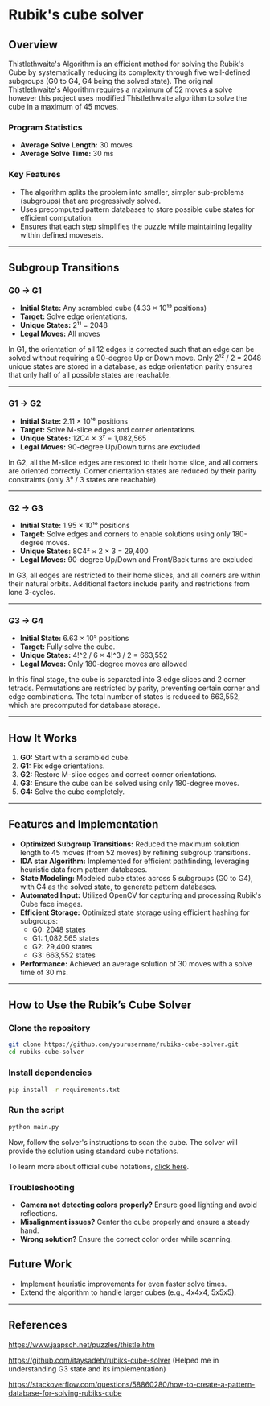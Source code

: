 # Rubik's cube solver

## Overview
Thistlethwaite's Algorithm is an efficient method for solving the Rubik's Cube by systematically reducing its complexity through five well-defined subgroups (G0 to G4, G4 being the solved state). The original Thistlethwaite's Algorithm requires a maximum of 52 moves a solve however this project uses modified Thistlethwaite algorithm to solve the cube in a maximum of 45 moves.

### **Program Statistics**
- **Average Solve Length:** 30 moves
- **Average Solve Time:** 30 ms

### **Key Features**
- The algorithm splits the problem into smaller, simpler sub-problems (subgroups) that are progressively solved.
- Uses precomputed pattern databases to store possible cube states for efficient computation.
- Ensures that each step simplifies the puzzle while maintaining legality within defined movesets.

---

## Subgroup Transitions

### **G0 → G1**
- **Initial State:** Any scrambled cube (4.33 × 10¹⁹ positions)
- **Target:** Solve edge orientations.
- **Unique States:** 2¹¹ = 2048
- **Legal Moves:** All moves

In G1, the orientation of all 12 edges is corrected such that an edge can be solved without requiring a 90-degree Up or Down move. Only 2¹² / 2 = 2048 unique states are stored in a database, as edge orientation parity ensures that only half of all possible states are reachable.

---

### **G1 → G2**
- **Initial State:** 2.11 × 10¹⁶ positions
- **Target:** Solve M-slice edges and corner orientations.
- **Unique States:** 12C4 × 3⁷ = 1,082,565
- **Legal Moves:** 90-degree Up/Down turns are excluded

In G2, all the M-slice edges are restored to their home slice, and all corners are oriented correctly. Corner orientation states are reduced by their parity constraints (only 3⁸ / 3 states are reachable).

---

### **G2 → G3**
- **Initial State:** 1.95 × 10¹⁰ positions
- **Target:** Solve edges and corners to enable solutions using only 180-degree moves.
- **Unique States:** 8C4² × 2 × 3 = 29,400
- **Legal Moves:** 90-degree Up/Down and Front/Back turns are excluded

In G3, all edges are restricted to their home slices, and all corners are within their natural orbits. Additional factors include parity and restrictions from lone 3-cycles.

---

### **G3 → G4**
- **Initial State:** 6.63 × 10⁵ positions
- **Target:** Fully solve the cube.
- **Unique States:** 4!^2 / 6 × 4!^3 / 2 = 663,552
- **Legal Moves:** Only 180-degree moves are allowed

In this final stage, the cube is separated into 3 edge slices and 2 corner tetrads. Permutations are restricted by parity, preventing certain corner and edge combinations. The total number of states is reduced to 663,552, which are precomputed for database storage.

---

## How It Works
1. **G0:** Start with a scrambled cube.
2. **G1:** Fix edge orientations.
3. **G2:** Restore M-slice edges and correct corner orientations.
4. **G3:** Ensure the cube can be solved using only 180-degree moves.
5. **G4:** Solve the cube completely.


---

## Features and Implementation
- **Optimized Subgroup Transitions:** Reduced the maximum solution length to 45 moves (from 52 moves) by refining subgroup transitions.
- **IDA star Algorithm:** Implemented for efficient pathfinding, leveraging heuristic data from pattern databases.
- **State Modeling:** Modeled cube states across 5 subgroups (G0 to G4), with G4 as the solved state, to generate pattern databases.
- **Automated Input:** Utilized OpenCV for capturing and processing Rubik's Cube face images.
- **Efficient Storage:** Optimized state storage using efficient hashing for subgroups:
  - G0: 2048 states
  - G1: 1,082,565 states
  - G2: 29,400 states
  - G3: 663,552 states
- **Performance:** Achieved an average solution of 30 moves with a solve time of 30 ms.

---
##  How to Use the Rubik’s Cube Solver


### Clone the repository  
```bash
git clone https://github.com/yourusername/rubiks-cube-solver.git
cd rubiks-cube-solver        
```

### Install dependencies
```bash 
pip install -r requirements.txt
```

### Run the script
```bash
python main.py
```
Now, follow the solver's instructions to scan the cube. The solver will provide the solution using standard cube notations.  

To learn more about official cube notations, [click here](https://ruwix.com/the-rubiks-cube/notation/).

###  Troubleshooting  

- **Camera not detecting colors properly?** Ensure good lighting and avoid reflections.  
- **Misalignment issues?** Center the cube properly and ensure a steady hand.  
- **Wrong solution?** Ensure the correct color order while scanning.  

## Future Work
- Implement heuristic improvements for even faster solve times.
- Extend the algorithm to handle larger cubes (e.g., 4x4x4, 5x5x5).

---

## References
https://www.jaapsch.net/puzzles/thistle.htm

https://github.com/itaysadeh/rubiks-cube-solver (Helped me in understanding G3 state and its implementation)

https://stackoverflow.com/questions/58860280/how-to-create-a-pattern-database-for-solving-rubiks-cube
